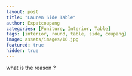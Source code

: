 ```yaml
---
layout: post
title: "Lauren Side Table"
author: Expatcoupang
categories: [Funiture, Interior, Table]
tags: [interior, round, table, side, coupang]
image: assets/images/10.jpg
featured: true
hidden: true
---
```


what is the reason ?
```
